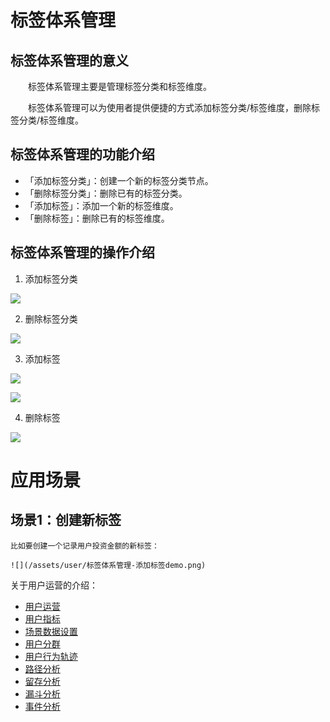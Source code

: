 # 标签体系管理

## 标签体系管理的意义
&emsp;&emsp;标签体系管理主要是管理标签分类和标签维度。

&emsp;&emsp;标签体系管理可以为使用者提供便捷的方式添加标签分类/标签维度，删除标签分类/标签维度。

## 标签体系管理的功能介绍  
  * 「添加标签分类」：创建一个新的标签分类节点。
  * 「删除标签分类」：删除已有的标签分类。
  * 「添加标签」：添加一个新的标签维度。
  * 「删除标签」：删除已有的标签维度。


## 标签体系管理的操作介绍  

1. 添加标签分类

![](/assets/user/标签体系管理-添加标签分类.png)

2. 删除标签分类

![](/assets/user/标签体系管理-删除标签分类.png)

3. 添加标签

![](/assets/user/标签体系管理-添加标签1.png) 

![](/assets/user/标签体系管理-添加标签2.png) 

4. 删除标签

![](/assets/user/标签体系管理-删除标签.png)   

# 应用场景

## 场景1：创建新标签
    比如要创建一个记录用户投资金额的新标签：
 
    ![](/assets/user/标签体系管理-添加标签demo.png) 


 


关于用户运营的介绍：
  * [用户运营](user-operation.md)
  * [用户指标](user-quota.md)
  * [场景数据设置](user-operation.md#scene-setting)
  * [用户分群](user-segmentation.md)
  * [用户行为轨迹](user-segmentation.md#behavior-trace)
  * [路径分析](path-analytics.md)
  * [留存分析](retation-analytics.md)
  * [漏斗分析](funnel-analytics.md)
  * [事件分析](event-analytics.md)